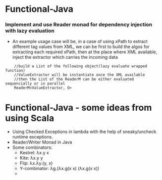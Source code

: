 # Functional-Java
### Implement and use Reader monad for dependency injection with lazy evaluation
- An example usage case will be, in a case of using xPath to extract different tag values from XML, we can be first 
  to build the algos for extracting each required xPath, then at the place where XML available, inject the extractor
  which carries the incoming data

```
    //build a List of the following object(lazy evaluate wrapped function)
    //ValueExtractor will be instantiate once the XML available
    //then the List of the ReaderM can be either evaluated sequencially or in parallel
    ReaderM<ValueExtractor, O>

```

# Functional-Java - some ideas from using Scala
* Using Checked Exceptions in lambda with the help of sneaky/uncheck runtime exceptions.
* Reader/Writer Monad in Java
* Some combinators:
  * Kestrel: λx.y x
  * Kite: λx.y y
  * Flip: λx.λy.(y, x)
  * Y-combinator: λg.(λx.g(x x) (λx.g(x x))
  *